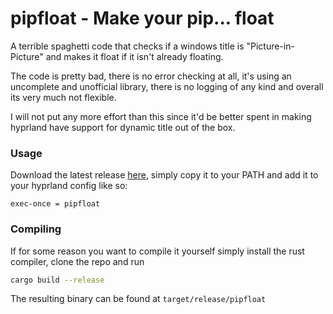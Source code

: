 # pipfloat - Make your pip... float

A terrible spaghetti code that checks if a windows title is "Picture-in-Picture" and makes it float if it isn't already floating.

The code is pretty bad, there is no error checking at all, it's using an uncomplete and unofficial library, there is no logging of any kind and overall its very much not flexible.

I will not put any more effort than this since it'd be better spent in making hyprland have support for dynamic title out of the box.

### Usage

Download the latest release [here](https://github.com/morr0ne/pipfloat/releases/latest/download/pipfloat), simply copy it to your PATH and add it to your hyprland config like so:
```
exec-once = pipfloat
```

### Compiling

If for some reason you want to compile it yourself simply install the rust compiler, clone the repo and run

```bash
cargo build --release
```

The resulting binary can be found at `target/release/pipfloat`
